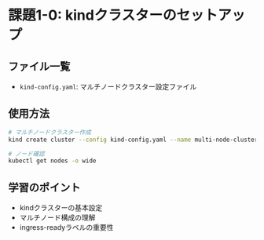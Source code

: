 # 課題1-0: kindクラスターのセットアップ

## ファイル一覧

- `kind-config.yaml`: マルチノードクラスター設定ファイル

## 使用方法

```bash
# マルチノードクラスター作成
kind create cluster --config kind-config.yaml --name multi-node-cluster

# ノード確認
kubectl get nodes -o wide
```

## 学習のポイント

- kindクラスターの基本設定
- マルチノード構成の理解
- ingress-readyラベルの重要性